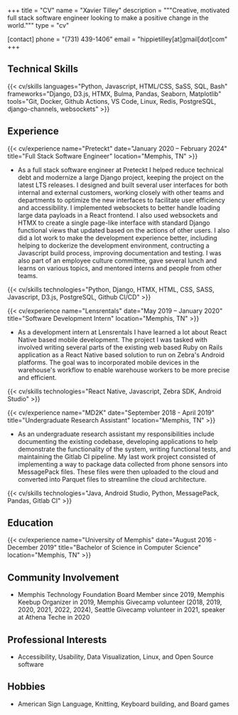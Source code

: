 +++
title = "CV"
name = "Xavier Tilley"
description = """Creative, motivated full stack software engineer looking to make a positive change in the world."""
type = "cv"

[contact]
  phone = "(731) 439-1406"
  email = "hippietilley[at]gmail[dot]com"
+++

Technical Skills
----------------

{{< cv/skills
  languages="Python, Javascript, HTML/CSS, SaSS, SQL, Bash"
  frameworks="Django, D3.js, HTMX, Bulma, Pandas, Seaborn, Matplotlib"
  tools="Git, Docker, Github Actions, VS Code, Linux, Redis, PostgreSQL, django-channels, websockets" >}}

Experience
----------

{{< cv/experience
  name="Preteckt"
  date="January 2020 – February 2024"
  title="Full Stack Software Engineer"
  location="Memphis, TN" >}}

* As a full stack software engineer at Preteckt I helped reduce technical debt and modernize a large Django project, keeping the project on the latest LTS releases. I designed and built several user interfaces for both internal and external customers, working closely with other teams and departments to optimize the new interfaces to facilitate user efficiency and accessibility. I implemented websockets to better handle loading large data payloads in a React frontend. I also used websockets and HTMX to create a single page-like interface with standard Django functional views that updated based on the actions of other users. I also did a lot work to make the development experience better, including helping to dockerize the development environment, contructing a Javascript build process, improving documentation and testing. I was also part of an employee culture committee, gave several lunch and learns on various topics, and mentored interns and people from other teams.

{{< cv/skills
  technologies="Python, Django, HTMX, HTML, CSS, SASS, Javascript, D3.js, PostgreSQL, Github CI/CD" >}}

{{< cv/experience
  name="Lensrentals"
  date="May 2019 – January 2020"
  title="Software Development Intern"
  location="Memphis, TN" >}}

* As a development intern at Lensrentals I have learned a lot about React Native based mobile development. The project I was tasked with involved writing several parts of the existing web based Ruby on Rails application as a React Native based solution to run on Zebra's Android platforms. The goal was to incorporated mobile devices in the warehouse's workflow to enable warehouse workers to be more precise and efficient.

{{< cv/skills
  technologies="React Native, Javascript, Zebra SDK, Android Studio" >}}

{{< cv/experience
  name="MD2K"
  date="September 2018 - April 2019"
  title="Undergraduate Research Assistant"
  location="Memphis, TN" >}}

* As an undergraduate research assistant my responsibilities include documenting the existing codebase, developing applications to help demonstrate the functionality of the system, writing functional tests, and maintaining the Gitlab CI pipeline. My last work project consisted of implementing a way to package data collected from phone sensors into MessagePack files. These files were then uploaded to the cloud and converted into Parquet files to streamline the cloud architecture.

{{< cv/skills
  technologies="Java, Android Studio, Python, MessagePack, Pandas, Gitlab CI" >}}

Education
---------

{{< cv/experience
  name="University of Memphis"
  date="August 2016 - December 2019"
  title="Bachelor of Science in Computer Science"
  location="Memphis, TN" >}}

Community Involvement
---------------------

* Memphis Technology Foundation Board Member since 2019, Memphis Keebup Organizer in 2019, Memphis Givecamp volunteer (2018, 2019, 2020, 2021, 2022, 2024), Seattle Givecamp volunteer in 2021, speaker at Athena Teche in 2020

Professional Interests
----------------------

* Accessibility, Usability, Data Visualization, Linux, and Open Source software

Hobbies
-------

* American Sign Language, Knitting, Keyboard building, and Board games
